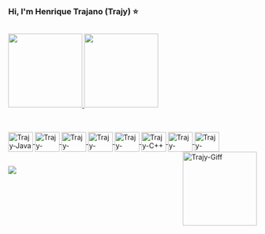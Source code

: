 ### Hi, I'm Henrique Trajano (Trajy) ⭐
<!--
**Trajy/Trajy** is a ✨ _special_ ✨ repository because its `README.md` (this file) appears on your GitHub profile.
-->
##
 <div>
  <a href="https://github.com/Trajy">
  <img height="150em" src="https://github-readme-stats.vercel.app/api?username=Trajy&show_icons=true&theme=react&include_all_commits=true&count_private=true"/>
  <img height="150em" src="https://github-readme-stats.vercel.app/api/top-langs/?username=Trajy&layout=compact&langs_count=7&theme=react"/>
</div>
  
##
  
<div style="display: inline_block"><br>
  <img align="center" alt="Trajy-Java" height="40" width="50" src="https://cdn.jsdelivr.net/gh/devicons/devicon/icons/java/java-plain-wordmark.svg">
  <img align="center" alt="Trajy-Spring" height="40" width="50" src="https://cdn.jsdelivr.net/gh/devicons/devicon/icons/spring/spring-original.svg">
  <img align="center" alt="Trajy-Kotlin" height="40" width="50" src="https://cdn.jsdelivr.net/gh/devicons/devicon/icons/kotlin/kotlin-original.svg">
  <img align="center" alt="Trajy-Android" height="40" width="50" src="https://cdn.jsdelivr.net/gh/devicons/devicon/icons/android/android-original.svg">
  <img align="center" alt="Trajy-Phyton" height="40" width="50" src="https://cdn.jsdelivr.net/gh/devicons/devicon/icons/python/python-original.svg">
  <img align="center" alt="Trajy-C++" height="40" width="50" src="https://cdn.jsdelivr.net/gh/devicons/devicon/icons/cplusplus/cplusplus-original.svg">
  <img align="center" alt="Trajy-HTML" height="40" width="50" src="https://cdn.jsdelivr.net/gh/devicons/devicon/icons/html5/html5-original.svg">
  <img align="center" alt="Trajy-HTML" height="40" width="50" src="https://cdn.jsdelivr.net/gh/devicons/devicon/icons/arduino/arduino-original.svg">
  <img align="right" alt="Trajy-Giff" height="150" width="150" src="https://c.tenor.com/AcrJynkiNzcAAAAC/cmd-command.gif">
  
 ##
  
<div> 
  <a href="https://www.youtube.com/channel/UC_-uuuZbY0AAt9CViNzvc-Q" target="_blank"><img src="https://img.shields.io/badge/LinkedIn-0077B5?style=for-the-badge&logo=linkedin&logoColor=white" target="_blank"></a>
 
</div>
